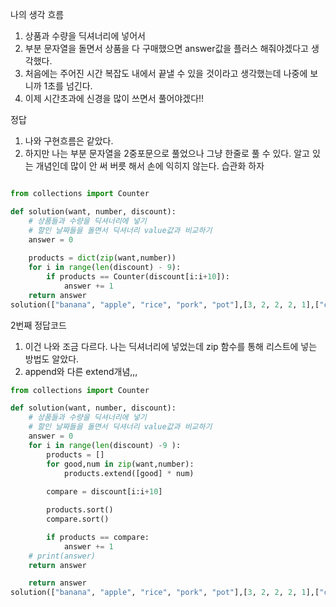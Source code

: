 나의 생각 흐름
1. 상품과 수량을 딕셔너리에 넣어서
2. 부분 문자열을 돌면서 상품을 다 구매했으면 answer값을 플러스 해줘야겠다고 생각했다. 
3. 처음에는 주어진 시간 복잡도 내에서 끝낼 수 있을 것이라고 생각했는데 나중에 보니까 1초를 넘긴다. 
4. 이제 시간초과에 신경을 많이 쓰면서 풀어야겠다!!

정답
1. 나와 구현흐름은 같았다. 
2. 하지만 나는 부분 문자열을 2중포문으로 풀었으나 그냥 한줄로 풀 수 있다. 알고 있는 개념인데 많이 안 써 버릇 해서 손에 익히지 않는다. 습관화 하자

```python 

from collections import Counter

def solution(want, number, discount):
    # 상품들과 수량을 딕셔너리에 넣기
    # 할인 날짜들을 돌면서 딕셔너리 value값과 비교하기
    answer = 0
        
    products = dict(zip(want,number))
    for i in range(len(discount) - 9):
        if products == Counter(discount[i:i+10]):
            answer += 1
    return answer
solution(["banana", "apple", "rice", "pork", "pot"],[3, 2, 2, 2, 1],["chicken", "apple", "apple", "banana", "rice", "apple", "pork", "banana", "pork", "rice", "pot", "banana", "apple", "banana"])
```

2번째 정답코드<br/>
1. 이건 나와 조금 다르다. 나는 딕셔너리에 넣었는데 zip 함수를 통해 리스트에 넣는 방법도 알았다. 
2. append와 다른 extend개념,,,
```Python
from collections import Counter

def solution(want, number, discount):
    # 상품들과 수량을 딕셔너리에 넣기
    # 할인 날짜들을 돌면서 딕셔너리 value값과 비교하기
    answer = 0
    for i in range(len(discount) -9 ):
        products = []
        for good,num in zip(want,number):
            products.extend([good] * num)
        
        compare = discount[i:i+10]

        products.sort()
        compare.sort()

        if products == compare:
            answer += 1
    # print(answer)
    return answer

    return answer
solution(["banana", "apple", "rice", "pork", "pot"],[3, 2, 2, 2, 1],["chicken", "apple", "apple", "banana", "rice", "apple", "pork", "banana", "pork", "rice", "pot", "banana", "apple", "banana"])

```